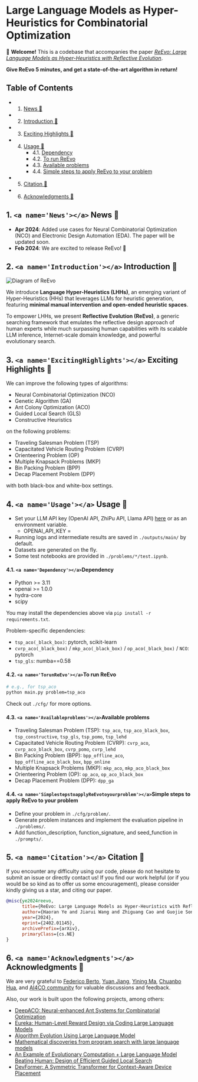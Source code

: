 # Large Language Models as Hyper-Heuristics for Combinatorial Optimization

🥳 **Welcome!** This is a codebase that accompanies the paper [*ReEvo: Large Language Models as Hyper-Heuristics with Reflective Evolution*](https://arxiv.org/abs/2402.01145).

**Give ReEvo 5 minutes, and get a state-of-the-art algorithm in return!**

## Table of Contents

* 1. [ News 📰](#News)
* 2. [ Introduction 🚀](#Introduction)
* 3. [ Exciting Highlights 🌟](#ExcitingHighlights)
* 4. [ Usage 🔑](#Usage)
     * 4.1. [Dependency](#Dependency)
     * 4.2. [To run ReEvo](#TorunReEvo)
     * 4.3. [Available problems](#Availableproblems)
     * 4.4. [Simple steps to apply ReEvo to your problem](#SimplestepstoapplyReEvotoyourproblem)
* 5. [ Citation 🤩](#Citation)
* 6. [ Acknowledgments 🫡](#Acknowledgments)

## 1. `<a name='News'></a>` News 📰

- **Apr 2024**: Added use cases for Neural Combinatorial Optimization (NCO) and Electronic Design Automation (EDA). The paper will be updated soon.
- **Feb 2024**: We are excited to release ReEvo! 🚀

## 2. `<a name='Introduction'></a>` Introduction 🚀

![Diagram of ReEvo](./assets/reevo.jpg)

We introduce **Language Hyper-Heuristics (LHHs)**, an emerging variant of Hyper-Heuristics (HHs) that leverages LLMs for heuristic generation, featuring **minimal manual intervention and open-ended heuristic spaces**.

To empower LHHs, we present **Reflective Evolution (ReEvo)**, a generic searching framework that emulates the reflective design approach of human experts while much surpassing human capabilities with its scalable LLM inference, Internet-scale domain knowledge, and powerful evolutionary search.

## 3. `<a name='ExcitingHighlights'></a>` Exciting Highlights 🌟

We can improve the following types of algorithms:

- Neural Combinatorial Optimization (NCO)
- Genetic Algorithm (GA)
- Ant Colony Optimization (ACO)
- Guided Local Search (GLS)
- Constructive Heuristics

on the following problems:

- Traveling Salesman Problem (TSP)
- Capacitated Vehicle Routing Problem (CVRP)
- Orienteering Problem (OP)
- Multiple Knapsack Problems (MKP)
- Bin Packing Problem (BPP)
- Decap Placement Problem (DPP)

with both black-box and white-box settings.

## 4. `<a name='Usage'></a>` Usage 🔑

- Set your LLM API key (OpenAI API, ZhiPu API, Llama API) [here](https://github.com/ai4co/LLM-as-HH/blob/5fa30b9da3ecb80b8a658352d26df08893f88a6c/utils/utils.py#L9-L27) or as an environment variable.
  - OPENAI_API_KEY =
- Running logs and intermediate results are saved in `./outputs/main/` by default.
- Datasets are generated on the fly.
- Some test notebooks are provided in `./problems/*/test.ipynb`.

#### 4.1. `<a name='Dependency'></a>`Dependency

- Python >= 3.11
- openai >= 1.0.0
- hydra-core
- scipy

You may install the dependencies above via `pip install -r requirements.txt`.

Problem-specific dependencies:

- `tsp_aco(_black_box)`: pytorch, scikit-learn
- `cvrp_aco(_black_box)` / `mkp_aco(_black_box)` / `op_aco(_black_box)` / `NCO`: pytorch
- `tsp_gls`: numba==0.58

#### 4.2. `<a name='TorunReEvo'></a>`To run ReEvo

```bash
# e.g., for tsp_aco
python main.py problem=tsp_aco
```

Check out `./cfg/` for more options.

#### 4.3. `<a name='Availableproblems'></a>`Available problems

- Traveling Salesman Problem (TSP): `tsp_aco`, `tsp_aco_black_box`, `tsp_constructive`, `tsp_gls`, `tsp_pomo`, `tsp_lehd`
- Capacitated Vehicle Routing Problem (CVRP): `cvrp_aco`, `cvrp_aco_black_box`, `cvrp_pomo`, `cvrp_lehd`
- Bin Packing Problem (BPP): `bpp_offline_aco`, `bpp_offline_aco_black_box`, `bpp_online`
- Multiple Knapsack Problems (MKP): `mkp_aco`, `mkp_aco_black_box`
- Orienteering Problem (OP): `op_aco`, `op_aco_black_box`
- Decap Placement Problem (DPP): `dpp_ga`

#### 4.4. `<a name='SimplestepstoapplyReEvotoyourproblem'></a>`Simple steps to apply ReEvo to your problem

- Define your problem in `./cfg/problem/`.
- Generate problem instances and implement the evaluation pipeline in `./problems/`.
- Add function_description, function_signature, and seed_function in `./prompts/`.

## 5. `<a name='Citation'></a>` Citation 🤩

If you encounter any difficulty using our code, please do not hesitate to submit an issue or directly contact us! If you find our work helpful (or if you would be so kind as to offer us some encouragement), please consider kindly giving us a star, and citing our paper.

```bibtex
@misc{ye2024reevo,
      title={ReEvo: Large Language Models as Hyper-Heuristics with Reflective Evolution}, 
      author={Haoran Ye and Jiarui Wang and Zhiguang Cao and Guojie Song},
      year={2024},
      eprint={2402.01145},
      archivePrefix={arXiv},
      primaryClass={cs.NE}
}
```

## 6. `<a name='Acknowledgments'></a>` Acknowledgments 🫡

We are very grateful to [Federico Berto](https://github.com/fedebotu), [Yuan Jiang](https://github.com/jiang-yuan), [Yining Ma](https://github.com/yining043), [Chuanbo Hua](https://github.com/cbhua), and [AI4CO community](https://github.com/ai4co) for valuable discussions and feedback.

Also, our work is built upon the following projects, among others:

- [DeepACO: Neural-enhanced Ant Systems for Combinatorial Optimization](https://github.com/henry-yeh/DeepACO)
- [Eureka: Human-Level Reward Design via Coding Large Language Models](https://github.com/eureka-research/Eureka)
- [Algorithm Evolution Using Large Language Model](https://arxiv.org/abs/2311.15249)
- [Mathematical discoveries from program search with large language models](https://github.com/google-deepmind/funsearch)
- [An Example of Evolutionary Computation + Large Language Model Beating Human: Design of Efficient Guided Local Search](https://arxiv.org/abs/2401.02051)
- [DevFormer: A Symmetric Transformer for Context-Aware Device Placement](https://arxiv.org/abs/2205.13225)
